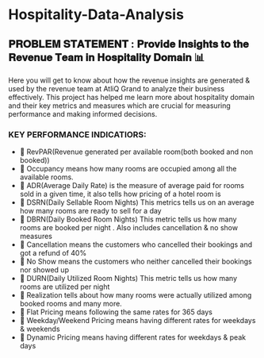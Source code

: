 # Hospitality-Data-Analysis
## 𝐏𝐑𝐎𝐁𝐋𝐄𝐌 𝐒𝐓𝐀𝐓𝐄𝐌𝐄𝐍𝐓 : 𝐏𝐫𝐨𝐯𝐢𝐝𝐞 𝐈𝐧𝐬𝐢𝐠𝐡𝐭𝐬 𝐭𝐨 𝐭𝐡𝐞 𝐑𝐞𝐯𝐞𝐧𝐮𝐞 𝐓𝐞𝐚𝐦 𝐢𝐧 𝐇𝐨𝐬𝐩𝐢𝐭𝐚𝐥𝐢𝐭𝐲 𝐃𝐨𝐦𝐚𝐢𝐧 📊

Here you will get to know about how the revenue insights are generated & used by the revenue team at AtliQ Grand to analyze their business effectively.
This project has helped me learn more about hospitality domain and their key metrics and measures which are crucial for measuring performance and making informed decisions.

### KEY PERFORMANCE INDICATIORS:

- 📌 RevPAR(Revenue generated per available room(both booked and non booked))
- 📌 Occupancy means how many rooms are occupied among all the available rooms.
- 📌 ADR(Average Daily Rate) is the measure of average paid for rooms sold in a given time, it also tells how pricing of a hotel room is
- 📌 DSRN(Daily Sellable Room Nights) This metrics tells us on an average how many rooms are ready to sell for a day
- 📌 DBRN(Daily Booked Room Nights) This metric tells us how many rooms are booked per night . Also includes cancellation & no show measures
- 📌 Cancellation means the customers who cancelled their bookings and got a refund of 40%
- 📌 No Show means the customers who neither cancelled their bookings nor showed up
- 📌 DURN(Daily Utilized Room Nights) This metric tells us how many rooms are utilized per night
- 📌 Realization tells about how many rooms were actually utilized among booked rooms and many more.
- 📌 Flat Pricing means following the same rates for 365 days
- 📌 Weekday/Weekend Pricing means having different rates for weekdays & weekends
- 📌 Dynamic Pricing means having different rates for weekdays & peak days
